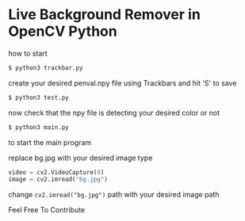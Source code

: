 # Live Background Remover in OpenCV Python

how to start 
```bash
$ python3 trackbar.py
```

create your desired penval.npy file using Trackbars and hit 'S' to save 

```bash
$ python3 test.py 
```
now check that the npy file is detecting your desired color or not

```bash
$ python3 main.py
```
to start the main program

replace bg.jpg with your desired image type

```python
video = cv2.VideoCapture(0)
image = cv2.imread("bg.jpg")
```
change ```cv2.imread("bg.jpg")``` path with your desired image path

Feel Free To  Contribute